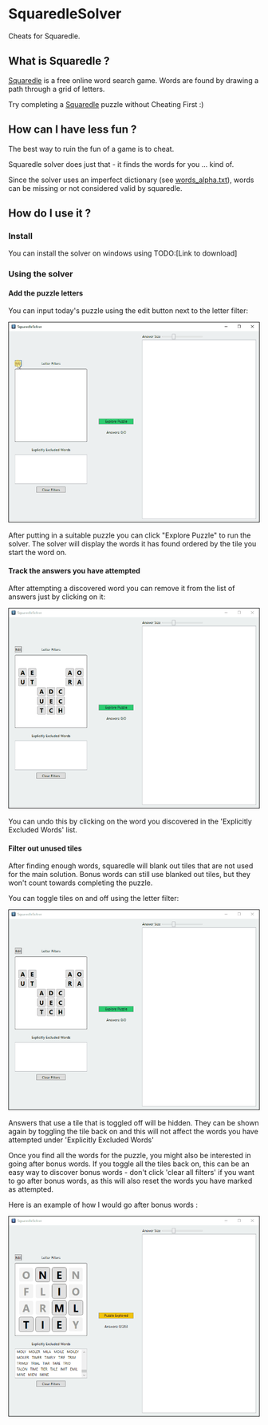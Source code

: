 # SquaredleSolver

Cheats for Squaredle.

## What is Squaredle ?

[Squaredle](https://squaredle.app/) is a free online word search game. Words are found by drawing a path through a grid of letters. 

Try completing a [Squaredle](https://squaredle.app/) puzzle without Cheating First :)


## How can I have less fun ?

The best way to ruin the fun of a game is to cheat.

Squaredle solver does just that - it finds the words for you ... kind of.

Since the solver uses an imperfect dictionary (see [words_alpha.txt](https://github.com/dwyl/english-words)), words can be missing or not considered valid by squaredle.

## How do I use it ?

### Install

You can install the solver on windows using TODO:\[Link to download\]

### Using the solver

#### Add the puzzle letters

You can input today's puzzle using the edit button next to the letter filter:

![inputing the puzzle](ReadMeAssets/EditingPuzzleDemo.gif)

After putting in a suitable puzzle you can click "Explore Puzzle" to run the solver. The solver will display the words it has found ordered by the tile you start the word on.

#### Track the answers you have attempted

After attempting a discovered word you can remove it from the list of answers just by clicking on it:

![removing attempted word](ReadMeAssets/ExcludeWordsFromAnswersDemo.gif)

You can undo this by clicking on the word you discovered in the 'Explicitly Excluded Words' list.

#### Filter out unused tiles

After finding enough words, squaredle will blank out tiles that are not used for the main solution. Bonus words can still use blanked out tiles, but they won't count towards completing the puzzle.

You can toggle tiles on and off using the letter filter:

![filtering by letter](ReadMeAssets/FilterPuzzleByLetterDemo.gif)

Answers that use a tile that is toggled off will be hidden. They can be shown again by toggling the tile back on and this will not affect the words you have attempted under 'Explicitly Excluded Words'

Once you find all the words for the puzzle, you might also be interested in going after bonus words. If you toggle all the tiles back on, this can be an easy way to discover bonus words - don't click 'clear all filters' if you want to go after bonus words, as this will also reset the words you have marked as attempted.

Here is an example of how I would go after bonus words :

![revealing bonus words](ReadMeAssets/BonusWordRevealDemo.gif)


